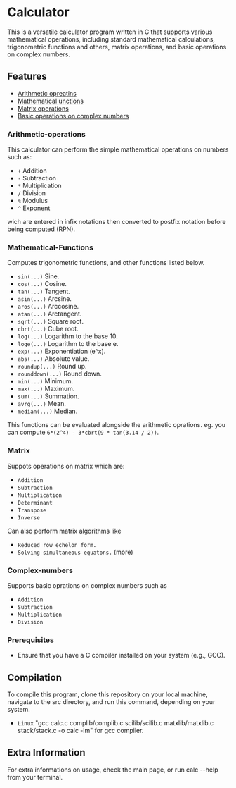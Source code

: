 # Calculator

This is a versatile calculator program written in C that supports various mathematical operations, including standard mathematical calculations, trigonometric functions and others, matrix operations,  and basic operations on complex numbers.

## Features

- [Arithmetic opreatins](#Arithmetic-operation)
- [Mathematical unctions](#Mathematical-Functions)
- [Matrix operations](#Matrix-oprations)
- [Basic operations on complex numbers](#Complex-numbers)



### Arithmetic-operations

This calculator can perform the simple mathematical operations on numbers such as: 

* `+` Addition
* `-` Subtraction
* `*` Multiplication
* `/` Division
* `%` Modulus
* `^` Exponent

wich are entered in infix notations then converted to postfix notation before being computed (RPN).

### Mathematical-Functions

Computes trigonometric functions, and other functions listed below.

* `sin(...)` Sine.
* `cos(...)` Cosine.
* `tan(...)` Tangent.
* `asin(...)` Arcsine.
* `aros(...)` Arccosine.
* `atan(...)` Arctangent.
* `sqrt(...)` Square root.
* `cbrt(...)` Cube root.
* `log(...)` Logarithm to the base 10.
* `loge(...)` Logarithm to the base e.
* `exp(...)` Exponentiation (e^x).
* `abs(...)` Absolute value.
* `roundup(...)` Round up.
* `rounddown(...)` Round down.
* `min(...)` Minimum.
* `max(...)` Maximum.
* `sum(...)` Summation.
* `avrg(...)` Mean.
* `median(...)` Median.

This functions can be evaluated alongside the arithmetic oprations. eg. you can compute `6*(2^4) - 3*cbrt(9 * tan(3.14 / 2))`.

### Matrix

Suppots operations on matrix which are: 

* `Addition`
* `Subtraction`
* `Multiplication`
* `Determinant`
* `Transpose`
* `Inverse`

Can also perform matrix algorithms like
* `Reduced row echelon form.`
* `Solving simultaneous equatons.`
(more)

### Complex-numbers

Supports basic oprations on complex numbers such as

* `Addition`
* `Subtraction`
* `Multiplication`
* `Division`

### Prerequisites

- Ensure that you have a C compiler installed on your system (e.g., GCC).

## Compilation
To compile this program, clone this repository on your local machine, navigate to the src directory, and run this command,
depending on your system.

* `Linux`
"gcc calc.c complib/complib.c scilib/scilib.c matxlib/matxlib.c stack/stack.c -o calc -lm"
for gcc compiler.

## Extra Information
For extra informations on usage, check the main page, or run calc --help from your terminal.